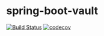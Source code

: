 # spring-boot-vault

[![Build Status](https://travis-ci.org/codecov/spring-boot-vault.svg?branch=master)](https://travis-ci.org/codecov/spring-boot-vault) [![codecov](https://codecov.io/gh/codecov/spring-boot-vault/branch/master/graph/badge.svg)](https://codecov.io/gh/codecov/spring-boot-vault)
